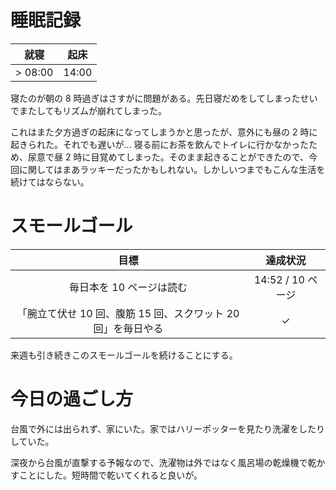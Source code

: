 # 睡眠記録
| 就寝 | 起床 |
|:---:|:---:|
| > 08:00 | 14:00 |

寝たのが朝の 8 時過ぎはさすがに問題がある。先日寝だめをしてしまったせいでまたしてもリズムが崩れてしまった。

これはまた夕方過ぎの起床になってしまうかと思ったが、意外にも昼の 2 時に起きられた。それでも遅いが... 寝る前にお茶を飲んでトイレに行かなかったため、尿意で昼 2 時に目覚めてしまった。そのまま起きることができたので、今回に関してはまあラッキーだったかもしれない。しかしいつまでもこんな生活を続けてはならない。

# スモールゴール
| 目標 | 達成状況 |
|:---:|:---:|
| 毎日本を 10 ページは読む | 14:52 / 10 ページ |
| 「腕立て伏せ 10 回、腹筋 15 回、スクワット 20 回」を毎日やる | ✓ |

来週も引き続きこのスモールゴールを続けることにする。

# 今日の過ごし方
台風で外には出られず、家にいた。家ではハリーポッターを見たり洗濯をしたりしていた。

深夜から台風が直撃する予報なので、洗濯物は外ではなく風呂場の乾燥機で乾かすことにした。短時間で乾いてくれると良いが。
